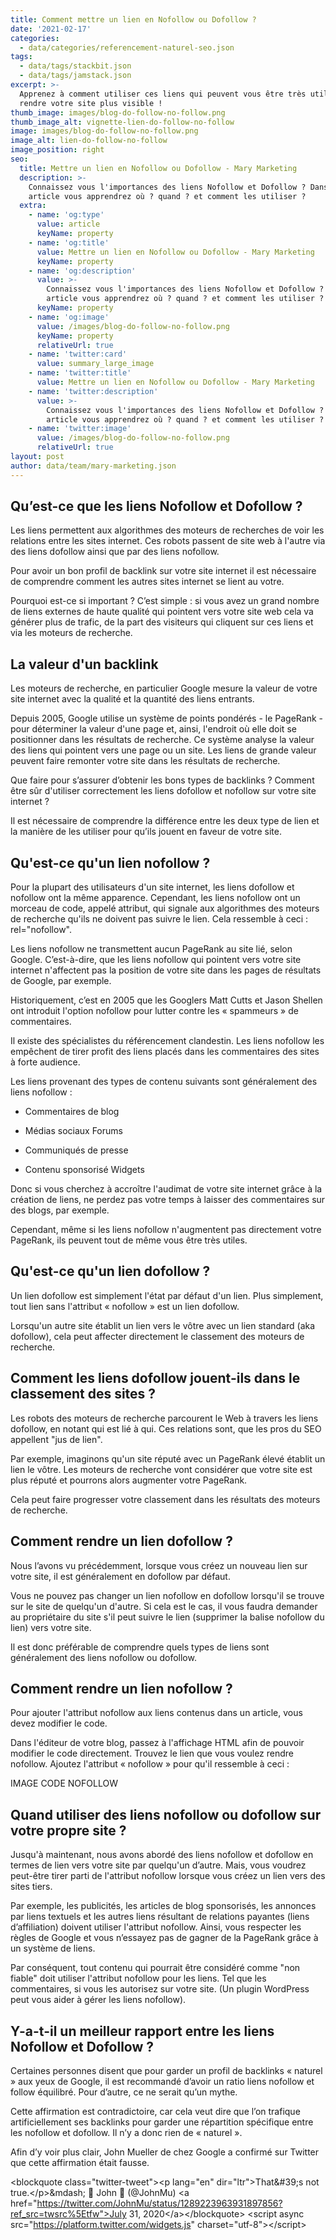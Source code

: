 ```yaml
---
title: Comment mettre un lien en Nofollow ou Dofollow ?
date: '2021-02-17'
categories:
  - data/categories/referencement-naturel-seo.json
tags:
  - data/tags/stackbit.json
  - data/tags/jamstack.json
excerpt: >-
  Apprenez à comment utiliser ces liens qui peuvent vous être très utile et
  rendre votre site plus visible !
thumb_image: images/blog-do-follow-no-follow.png
thumb_image_alt: vignette-lien-do-follow-no-follow
image: images/blog-do-follow-no-follow.png
image_alt: lien-do-follow-no-follow
image_position: right
seo:
  title: Mettre un lien en Nofollow ou Dofollow - Mary Marketing
  description: >-
    Connaissez vous l'importances des liens Nofollow et Dofollow ? Dans cet
    article vous apprendrez où ? quand ? et comment les utiliser ?
  extra:
    - name: 'og:type'
      value: article
      keyName: property
    - name: 'og:title'
      value: Mettre un lien en Nofollow ou Dofollow - Mary Marketing
      keyName: property
    - name: 'og:description'
      value: >-
        Connaissez vous l'importances des liens Nofollow et Dofollow ? Dans cet
        article vous apprendrez où ? quand ? et comment les utiliser ?
      keyName: property
    - name: 'og:image'
      value: /images/blog-do-follow-no-follow.png
      keyName: property
      relativeUrl: true
    - name: 'twitter:card'
      value: summary_large_image
    - name: 'twitter:title'
      value: Mettre un lien en Nofollow ou Dofollow - Mary Marketing
    - name: 'twitter:description'
      value: >-
        Connaissez vous l'importances des liens Nofollow et Dofollow ? Dans cet
        article vous apprendrez où ? quand ? et comment les utiliser ?
    - name: 'twitter:image'
      value: /images/blog-do-follow-no-follow.png
      relativeUrl: true
layout: post
author: data/team/mary-marketing.json
---
```

## Qu’est-ce que les liens Nofollow et Dofollow ?

Les liens permettent aux algorithmes des moteurs de recherches de voir les relations entre les sites internet. Ces robots passent de site web à l'autre via des liens dofollow ainsi que par des liens nofollow.

Pour avoir un bon profil de backlink sur votre site internet il est nécessaire de comprendre comment les autres sites internet se lient au votre.

Pourquoi est-ce si important ? C’est simple : si vous avez un grand nombre de liens externes de haute qualité qui pointent vers votre site web cela va générer plus de trafic, de la part des visiteurs qui cliquent sur ces liens et via les moteurs de recherche.

## &#xD;La valeur d'un backlink

Les moteurs de recherche, en particulier Google mesure la valeur de votre site internet avec la qualité et la quantité des liens entrants.

Depuis 2005, Google utilise un système de points pondérés - le PageRank - pour déterminer la valeur d'une page et, ainsi, l'endroit où elle doit se positionner dans les résultats de recherche. Ce système analyse la valeur des liens qui pointent vers une page ou un site. Les liens de grande valeur peuvent faire remonter votre site dans les résultats de recherche.

Que faire pour s’assurer d’obtenir les bons types de backlinks ? Comment être sûr d'utiliser correctement les liens dofollow et nofollow sur votre site internet ?

Il est nécessaire de comprendre la différence entre les deux type de lien et la manière de les utiliser pour qu’ils jouent en faveur de votre site.

## Qu'est-ce qu'un lien nofollow ?&#xD;

Pour la plupart des utilisateurs d'un site internet, les liens dofollow et nofollow ont la même apparence. Cependant, les liens nofollow ont un morceau de code, appelé attribut, qui signale aux algorithmes des moteurs de recherche qu'ils ne doivent pas suivre le lien. Cela ressemble à ceci : rel="nofollow".

Les liens nofollow ne transmettent aucun PageRank au site lié, selon Google. C’est-à-dire, que les liens nofollow qui pointent vers votre site internet n'affectent pas la position de votre site dans les pages de résultats de Google, par exemple.

Historiquement, c’est en 2005 que les Googlers Matt Cutts et Jason Shellen ont introduit l'option nofollow pour lutter contre les « spammeurs » de commentaires.

Il existe des spécialistes du référencement clandestin. Les liens nofollow les empêchent de tirer profit des liens placés dans les commentaires des sites à forte audience.

Les liens provenant des types de contenu suivants sont généralement des liens nofollow :

*   Commentaires de blog

*   Médias sociaux Forums

*   Communiqués de presse

*   Contenu sponsorisé Widgets

Donc si vous cherchez à accroître l'audimat de votre site internet grâce à la création de liens, ne perdez pas votre temps à laisser des commentaires sur des blogs, par exemple.

Cependant, même si les liens nofollow n'augmentent pas directement votre PageRank, ils peuvent tout de même vous être très utiles.

## &#xD;Qu'est-ce qu'un lien dofollow ?

Un lien dofollow est simplement l'état par défaut d'un lien. Plus simplement, tout lien sans l'attribut « nofollow » est un lien dofollow.

Lorsqu'un autre site établit un lien vers le vôtre avec un lien standard (aka dofollow), cela peut affecter directement le classement des moteurs de recherche.

## &#xD;Comment les liens dofollow jouent-ils dans le classement des sites ?

Les robots des moteurs de recherche parcourent le Web à travers les liens dofollow, en notant qui est lié à qui. Ces relations sont, que les pros du SEO appellent "jus de lien".

Par exemple, imaginons qu'un site réputé avec un PageRank élevé établit un lien le vôtre. Les moteurs de recherche vont considérer que votre site est plus réputé et pourrons alors augmenter votre PageRank.

Cela peut faire progresser votre classement dans les résultats des moteurs de recherche.

## Comment rendre un lien dofollow ?

Nous l’avons vu précédemment, lorsque vous créez un nouveau lien sur votre site, il est généralement en dofollow par défaut.

Vous ne pouvez pas changer un lien nofollow en dofollow lorsqu'il se trouve sur le site de quelqu'un d'autre. Si cela est le cas, il vous faudra demander au propriétaire du site s'il peut suivre le lien (supprimer la balise nofollow du lien) vers votre site.

Il est donc préférable de comprendre quels types de liens sont généralement des liens nofollow ou dofollow.

## Comment rendre un lien nofollow ?

Pour ajouter l'attribut nofollow aux liens contenus dans un article, vous devez modifier le code.

Dans l'éditeur de votre blog, passez à l'affichage HTML afin de pouvoir modifier le code directement. Trouvez le lien que vous voulez rendre nofollow. Ajoutez l'attribut « nofollow » pour qu'il ressemble à ceci :

IMAGE CODE NOFOLLOW

## &#xD;Quand utiliser des liens nofollow ou dofollow sur votre propre site ?&#xD;

Jusqu'à maintenant, nous avons abordé des liens nofollow et dofollow en termes de lien vers votre site par quelqu'un d’autre. Mais, vous voudrez peut-être tirer parti de l'attribut nofollow lorsque vous créez un lien vers des sites tiers.

Par exemple, les publicités, les articles de blog sponsorisés, les annonces par liens textuels et les autres liens résultant de relations payantes (liens d’affiliation) doivent utiliser l'attribut nofollow. Ainsi, vous respecter les règles de Google et vous n’essayez pas de gagner de la PageRank grâce à un système de liens.

Par conséquent, tout contenu qui pourrait être considéré comme "non fiable" doit utiliser l'attribut nofollow pour les liens. Tel que les commentaires, si vous les autorisez sur votre site. (Un plugin WordPress peut vous aider à gérer les liens nofollow).

## Y-a-t-il un meilleur rapport entre les liens Nofollow et Dofollow ?

Certaines personnes disent que pour garder un profil de backlinks « naturel » aux yeux de Google, il est recommandé d’avoir un ratio liens nofollow et follow équilibré. Pour d’autre, ce ne serait qu’un mythe.

Cette affirmation est contradictoire, car cela veut dire que l’on trafique artificiellement ses backlinks pour garder une répartition spécifique entre les nofollow et dofollow. Il n’y a donc rien de « naturel ».

Afin d’y voir plus clair, John Mueller de chez Google a confirmé sur Twitter que cette affirmation était fausse.

\<blockquote class="twitter-tweet">\<p lang="en" dir="ltr">That\&#39;s not true.\</p>\&mdash; 🍌 John 🍌 (@JohnMu) \<a href="https://twitter.com/JohnMu/status/1289223963931897856?ref_src=twsrc%5Etfw">July 31, 2020\</a>\</blockquote> \<script async src="https://platform.twitter.com/widgets.js" charset="utf-8">\</script>

